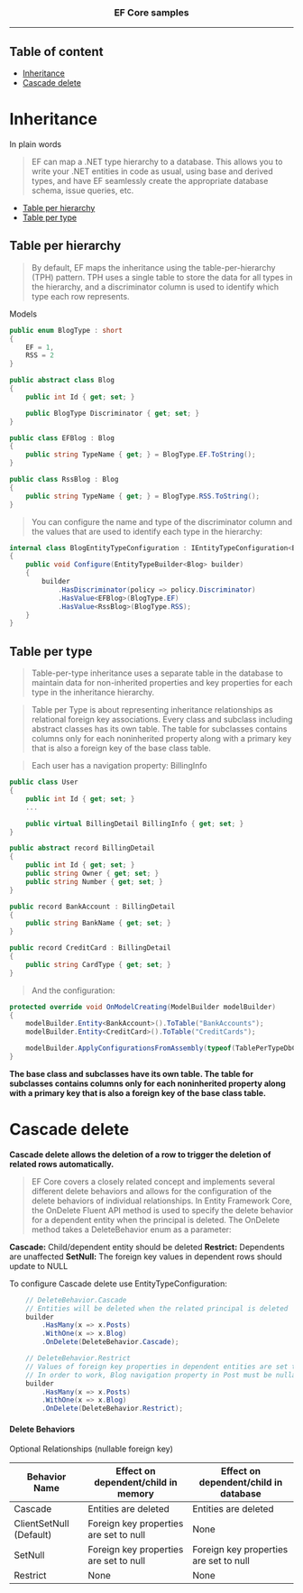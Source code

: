 <h3 align="center">
EF Core samples
</h3>

****

Table of content
-----------------

* [Inheritance](#inheritance)
* [Cascade delete](#cascade-delete)
 

Inheritance
==========================

In plain words
> EF can map a .NET type hierarchy to a database. This allows you to write your .NET entities in code as usual, using base and derived types, and have EF seamlessly create the appropriate database schema, issue queries, etc. 

* [Table per hierarchy](#table-per-hierarchy)
* [Table per type](#table-per-type)

Table per hierarchy
--------------
> By default, EF maps the inheritance using the table-per-hierarchy (TPH) pattern. TPH uses a single table to store the data for all types in the hierarchy, and a discriminator column is used to identify which type each row represents.

Models
```C#
public enum BlogType : short
{
    EF = 1,
    RSS = 2
}

public abstract class Blog
{
    public int Id { get; set; }

    public BlogType Discriminator { get; set; }
}

public class EFBlog : Blog
{
    public string TypeName { get; } = BlogType.EF.ToString();
}

public class RssBlog : Blog
{
    public string TypeName { get; } = BlogType.RSS.ToString();
}
```

> You can configure the name and type of the discriminator column and the values that are used to identify each type in the hierarchy:
```C#
internal class BlogEntityTypeConfiguration : IEntityTypeConfiguration<Blog>
{
    public void Configure(EntityTypeBuilder<Blog> builder)
    {
        builder
            .HasDiscriminator(policy => policy.Discriminator)
            .HasValue<EFBlog>(BlogType.EF)
            .HasValue<RssBlog>(BlogType.RSS);
    }
}
```

Table per type
--------------
> Table-per-type inheritance uses a separate table in the database to maintain data for non-inherited properties and key properties for each type in the inheritance hierarchy.

> Table per Type is about representing inheritance relationships as relational foreign key associations. Every class and subclass including abstract classes has its own table. The table for subclasses contains columns only for each noninherited property along with a primary key that is also a foreign key of the base class table.

> Each user has a navigation property: BillingInfo
```C#
public class User
{
    public int Id { get; set; }
    ...

    public virtual BillingDetail BillingInfo { get; set; }
}
```

```C#
public abstract record BillingDetail
{
    public int Id { get; set; }
    public string Owner { get; set; }
    public string Number { get; set; }
}

public record BankAccount : BillingDetail
{
    public string BankName { get; set; }
}

public record CreditCard : BillingDetail
{
    public string CardType { get; set; }
}
```

> And the configuration: 
```C#
protected override void OnModelCreating(ModelBuilder modelBuilder)
{
    modelBuilder.Entity<BankAccount>().ToTable("BankAccounts");
    modelBuilder.Entity<CreditCard>().ToTable("CreditCards");

    modelBuilder.ApplyConfigurationsFromAssembly(typeof(TablePerTypeDbContext).Assembly);
}
```

<strong>The base class and subclasses have its own table. 
The table for subclasses contains columns only for each noninherited property along with a primary key that is also a foreign key of the base class table.</strong>


Cascade delete
==========================

<strong>Cascade delete allows the deletion of a row to trigger the deletion of related rows automatically.</strong>

> EF Core covers a closely related concept and implements several different delete behaviors and allows for the configuration of the delete behaviors of individual relationships.
> In Entity Framework Core, the OnDelete Fluent API method is used to specify the delete behavior for a dependent entity when the principal is deleted.
> The OnDelete method takes a DeleteBehavior enum as a parameter:

<strong>Cascade:</strong> Child/dependent entity should be deleted
<strong>Restrict:</strong> Dependents are unaffected
<strong>SetNull:</strong> The foreign key values in dependent rows should update to NULL 

To configure Cascade delete use EntityTypeConfiguration:
```C#
    // DeleteBehavior.Cascade
    // Entities will be deleted when the related principal is deleted
    builder
        .HasMany(x => x.Posts)
        .WithOne(x => x.Blog)
        .OnDelete(DeleteBehavior.Cascade);

    // DeleteBehavior.Restrict
    // Values of foreign key properties in dependent entities are set to null when the related principal is deleted
    // In order to work, Blog navigation property in Post must be nullable
    builder
        .HasMany(x => x.Posts)
        .WithOne(x => x.Blog)
        .OnDelete(DeleteBehavior.Restrict);
```

<h4>Delete Behaviors</h4>

Optional Relationships (nullable foreign key)

| Behavior Name   | Effect on dependent/child in memory | Effect on dependent/child in database |
|-----------------|-------------------------------------|---------------------------------------|
| Cascade | Entities are deleted | Entities are deleted
| ClientSetNull (Default) | Foreign key properties are set to null | None
| SetNull | Foreign key properties are set to null | Foreign key properties are set to null
| Restrict | None | None
